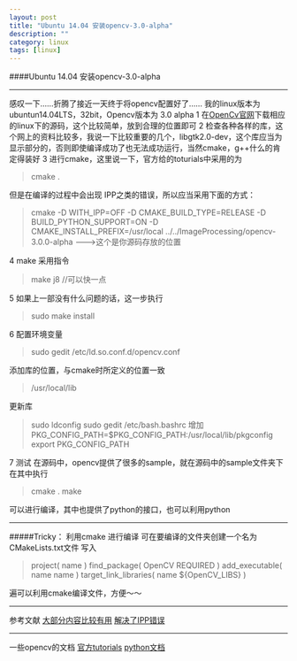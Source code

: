 ```yaml
---
layout: post
title: "Ubuntu 14.04 安装opencv-3.0-alpha"
description: ""
category: linux
tags: [linux]
---
```




####Ubuntu 14.04 安装opencv-3.0-alpha


--------



 感叹一下……折腾了接近一天终于将opencv配置好了……
 我的linux版本为ubuntun14.04LTS，32bit，Opencv版本为 3.0 alpha
 1 在[OpenCv官网](http://opencv.org/)下载相应的linux下的源码，这个比较简单，放到合理的位置即可
 2 检查各种各样的库，这个网上的资料比较多，我说一下比较重要的几个，libgtk2.0-dev，这个库应当为显示部分的，否则即使编译成功了也无法成功运行，当然cmake，g++什么的肯定得装好
 3 进行cmake，这里说一下，官方给的toturials中采用的为
 >cmake .
 
 但是在编译的过程中会出现 IPP之类的错误，所以应当采用下面的方式：
>cmake -D WITH_IPP=OFF -D CMAKE_BUILD_TYPE=RELEASE -D BUILD_PYTHON_SUPPORT=ON -D CMAKE_INSTALL_PREFIX=/usr/local ../../ImageProcessing/opencv-3.0.0-alpha --->这个是你源码存放的位置


 4 make 采用指令 
 >make j8 //可以快一点
 
 
 5 如果上一部没有什么问题的话，这一步执行
 >sudo make install
 
 6 配置环境变量
 > sudo gedit /etc/ld.so.conf.d/opencv.conf
 
 
 添加库的位置，与cmake时所定义的位置一致
 >/usr/local/lib
 
  
  更新库
  >sudo ldconfig
sudo gedit /etc/bash.bashrc
增加
	PKG_CONFIG_PATH=$PKG_CONFIG_PATH:/usr/local/lib/pkgconfig
export PKG_CONFIG_PATH


7 测试
在源码中，opencv提供了很多的sample，就在源码中的sample文件夹下
在其中执行
> cmake .
> make


可以进行编译，其中也提供了python的接口，也可以利用python

------------

#####Tricky：
利用cmake 进行编译
可在要编译的文件夹创建一个名为CMakeLists.txt文件
写入

>project( name )
find_package( OpenCV REQUIRED )
add_executable( name name )
target_link_libraries( name ${OpenCV_LIBS} )


遍可以利用cmake编译文件，方便～～


---------------------
参考文献
[大部分内容比较有用](http://blog.csdn.net/myparadise/article/details/4820333)
[解决了IPP错误](http://www.th7.cn/Program/Python/201407/238580.shtml)


-------------
一些opencv的文档
[官方tutorials](http://docs.opencv.org/trunk/doc/tutorials/tutorials.html)
[python文档](http://docs.opencv.org/trunk/doc/py_tutorials/py_gui/py_table_of_contents_gui/py_table_of_contents_gui.html)